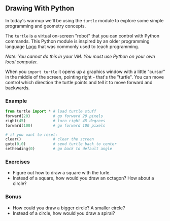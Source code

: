 Drawing With Python
-------------------

In today's warmup we'll be using the `turtle` module to explore some simple programming and geometry concepts.

The `turtle` is a virtual on-screen "robot" that you can control with Python commands.  This Python module is inspired by an older programming language [Logo](http://en.wikipedia.org/wiki/Logo_(programming_language)#Turtle_and_graphics) that was commonly used to teach programming.

*Note: You cannot do this in your VM.  You must use Python on your own local computer.*

When you `import turtle` it opens up a graphics window with a little "cursor" in the middle of the screen, pointing right - that's the "turtle".  You can move control which direction the turtle points and tell it to move forward and backwards.

### Example ###

```python
from turtle import * # load turtle stuff
forward(20)          # go forward 20 pixels
right(45)            # turn right 45 degrees
forward(100)         # go forward 100 pixels

# if you want to reset:
clear()              # clear the screen
goto(0,0)            # send turtle back to center
setheading(0)        # go back to default angle
```

### Exercises ###

* Figure out how to draw a square with the turle.
* Instead of a square, how would you draw an octagon?  How about a circle?

### Bonus ###

* How could you draw a bigger circle?  A smaller circle?
* Instead of a circle, how would you draw a spiral?


